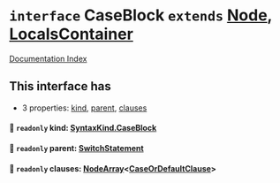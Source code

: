 # `interface` CaseBlock `extends` [Node](../interface.Node/README.md), [LocalsContainer](../interface.LocalsContainer/README.md)

[Documentation Index](../README.md)

## This interface has

- 3 properties:
[kind](#-readonly-kind-syntaxkindcaseblock),
[parent](#-readonly-parent-switchstatement),
[clauses](#-readonly-clauses-nodearraycaseordefaultclause)


#### 📄 `readonly` kind: [SyntaxKind.CaseBlock](../enum.SyntaxKind/README.md#caseblock--269)



#### 📄 `readonly` parent: [SwitchStatement](../interface.SwitchStatement/README.md)



#### 📄 `readonly` clauses: [NodeArray](../interface.NodeArray/README.md)\<[CaseOrDefaultClause](../type.CaseOrDefaultClause/README.md)>



